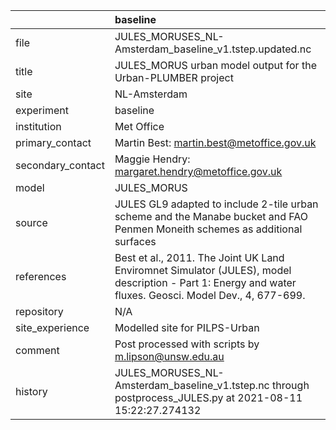 |                   | baseline                                                                                                                                                |
|:------------------|:--------------------------------------------------------------------------------------------------------------------------------------------------------|
| file              | JULES_MORUSES_NL-Amsterdam_baseline_v1.tstep.updated.nc                                                                                                 |
| title             | JULES_MORUS urban model output for the Urban-PLUMBER project                                                                                            |
| site              | NL-Amsterdam                                                                                                                                            |
| experiment        | baseline                                                                                                                                                |
| institution       | Met Office                                                                                                                                              |
| primary_contact   | Martin Best: martin.best@metoffice.gov.uk                                                                                                               |
| secondary_contact | Maggie Hendry: margaret.hendry@metoffice.gov.uk                                                                                                         |
| model             | JULES_MORUS                                                                                                                                             |
| source            | JULES GL9 adapted to include 2-tile urban scheme and the Manabe bucket and FAO Penmen Moneith schemes as additional surfaces                            |
| references        | Best et al., 2011. The Joint UK Land Enviromnet Simulator (JULES), model description - Part 1: Energy and water fluxes. Geosci. Model Dev., 4, 677-699. |
| repository        | N/A                                                                                                                                                     |
| site_experience   | Modelled site for PILPS-Urban                                                                                                                           |
| comment           | Post processed with scripts by m.lipson@unsw.edu.au                                                                                                     |
| history           | JULES_MORUSES_NL-Amsterdam_baseline_v1.tstep.nc through postprocess_JULES.py at 2021-08-11 15:22:27.274132                                              |
